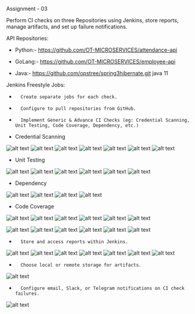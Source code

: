 Assignment - 03

Perform CI checks on three Repositories using Jenkins, store reports, manage artifacts, and set up failure notifications.

API Repositories:

- Python:- https://github.com/OT-MICROSERVICES/attendance-api

- GoLang:- https://github.com/OT-MICROSERVICES/employee-api

- Java:- https://github.com/opstree/spring3hibernate.git java 11

Jenkins Freestyle Jobs:

* 		Create separate jobs for each check.
* 		Configure to pull repositories from GitHub.

* 		Implement Generic & Advance CI Checks (eg: Credential Scanning, Unit Testing, Code Coverage, Dependency, etc.)

* Credential Scanning

![alt text](ConfigureJob1.png) 
![alt text](ConfigureJob1(1).png) 
![alt text](ConfigureJob1(2).png) 
![alt text](ConfigureJob1(3).png) 
![alt text](ConfigureJob1(4).png) 
![alt text](ConfigureJob1(5).png) 
![alt text](ConfigureJob1(6).png) 

* Unit Testing

![alt text](ConfigureJob2.png) 
![alt text](ConfigureJob2(1).png) 
![alt text](ConfigureJob2(2).png) 
![alt text](ConfigureJob2(3).png) 
![alt text](ConfigureJob2(4).png) 
![alt text](ConfigureJob2(5).png) 

* Dependency

![alt text](ConfigureJob3.png) 
![alt text](ConfigureJob3(1).png) 
![alt text](ConfigureJob3(2).png) 
![alt text](ConfigureJob3(3).png) 

* Code Coverage

![alt text](ConfigureJob4.png) 
![alt text](ConfigureJob4(1).png) 
![alt text](ConfigureJob4(2).png) 
![alt text](ConfigureJob4(3).png) 
![alt text](ConfigureJob4(4).png) 
![alt text](ConfigureJob4(5).png) 


![alt text](ConfigureJob5.png) 
![alt text](ConfigureJob5(1).png) 
![alt text](ConfigureJob5(2).png) 
![alt text](ConfigureJob5(3).png) 
![alt text](ConfigureJob5(4).png) 
![alt text](ConfigureJob5(5).png)

* 		Store and access reports within Jenkins.

![alt text](ReportJob1.png) 
![alt text](ReportJob2.png)
![alt text](TestReport.png) 
![alt text](ReportJob3.png) 
![alt text](ReportJob4.png) 
![alt text](ReportJob5.png) 
![alt text](ReportJob5(1).png)

* 		Choose local or remote storage for artifacts.

![alt text](ReportJob5(1).png)

* 		Configure email, Slack, or Telegram notifications on CI check failures.

![alt text](SlackNotification.png)
